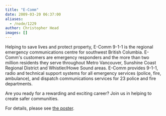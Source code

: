 ```yaml
---
title: "E-Comm"
date: 2009-03-20 06:37:00
aliases:
  - /node/1229
author: Christopher Head
images: []
---
```


Helping to save lives and protect property, E-Comm 9-1-1 is the regional emergency communications centre for southwest British Columbia. E-Comm's customers are emergency responders and the more than two million residents they serve throughout Metro Vancouver, Sunshine Coast Regional District and Whistler/Howe Sound areas. E-Comm provides 9-1-1, radio and technical support systems for all emergency services (police, fire, ambulance), and dispatch communications services for 23 police and fire departments.

Are you ready for a rewarding and exciting career? Join us in helping to create safer communities.

For details, please see [the poster](/files/20090319-ecomm-job.pdf).
